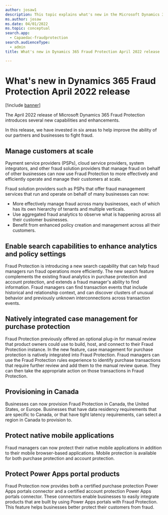 ```yaml
---
author: josaw1
description: This topic explains what's new in the Microsoft Dynamics 365 Fraud Protection April 2022 release.
ms.author: josaw
ms.date: 04/01/2022
ms.topic: conceptual
search.app: 
  - Capaedac-fraudprotection
search.audienceType:
  - admin
title: What's new in Dynamics 365 Fraud Protection April 2022 release

---
```


# What's new in Dynamics 365 Fraud Protection April 2022 release

[!include [banner](includes/preview-banner.md)]

The April 2022 release of Microsoft Dynamics 365 Fraud Protection introduces several new capabilities and enhancements.

In this release, we have invested in six areas to help improve the ability of our partners and businesses to fight fraud.

## Manage customers at scale

Payment service providers (PSPs), cloud service providers, system integrators, and other fraud solution providers that manage fraud on behalf of other businesses can now use Fraud Protection to more effectively and efficiently operate and manage their customers at scale.

Fraud solution providers such as PSPs that offer fraud management services that run and operate on behalf of many businesses can now:

- More effectively manage fraud across many businesses, each of which has its own hierarchy of tenants and multiple verticals.
- Use aggregated fraud analytics to observe what is happening across all their customer businesses.
- Benefit from enhanced policy creation and management across all their customers.

## Enable search capabilities to enhance analytics and policy settings

Fraud Protection is introducing a new search capability that can help fraud managers run fraud operations more efficiently. The new search feature complements the existing fraud analytics in purchase protection and account protection, and extends a fraud manager's ability to find information. Fraud managers can find transaction events that include historical and relationship context, and can discover clusters of unusual behavior and previously unknown interconnections across transaction events.

## Natively integrated case management for purchase protection

Fraud Protection previously offered an optional plug-in for manual review that product owners could use to build, host, and connect to their Fraud Protection instance. In the new feature, case management for purchase protection is natively integrated into Fraud Protection. Fraud managers can use the Fraud Protection rules experience to identify purchase transactions that require further review and add them to the manual review queue. They can then take the appropriate action on those transactions in Fraud Protection.

## Provisioning in Canada

Businesses can now provision Fraud Protection in Canada, the United States, or Europe. Businesses that have data residency requirements that are specific to Canada, or that have tight latency requirements, can select a region in Canada to provision to.

## Protect native mobile applications

Fraud managers can now protect their native mobile applications in addition to their mobile browser-based applications. Mobile protection is available for both purchase protection and account protection.

## Protect Power Apps portal products

Fraud Protection now provides both a certified purchase protection Power Apps portals connector and a certified account protection Power Apps portals connector. These connectors enable businesses to easily integrate products that are built by using Power Apps portals with Fraud Protection. This feature helps businesses better protect their customers from fraud.
